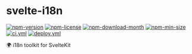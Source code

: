 <!----- BEGIN GHOST DOCS HEADER ----->

# svelte-i18n

[![npm-version](https://img.shields.io/npm/v/@jill64/svelte-i18n)](https://npmjs.com/package/@jill64/svelte-i18n) [![npm-license](https://img.shields.io/npm/l/@jill64/svelte-i18n)](https://npmjs.com/package/@jill64/svelte-i18n) [![npm-download-month](https://img.shields.io/npm/dm/@jill64/svelte-i18n)](https://npmjs.com/package/@jill64/svelte-i18n) [![npm-min-size](https://img.shields.io/bundlephobia/min/@jill64/svelte-i18n)](https://npmjs.com/package/@jill64/svelte-i18n) [![ci.yml](https://github.com/jill64/svelte-i18n/actions/workflows/ci.yml/badge.svg)](https://github.com/jill64/svelte-i18n/actions/workflows/ci.yml) [![deploy.yml](https://github.com/jill64/svelte-i18n/actions/workflows/deploy.yml/badge.svg)](https://github.com/jill64/svelte-i18n/actions/workflows/deploy.yml)

🌍 i18n toolkit for SvelteKit

<!----- END GHOST DOCS HEADER ----->
